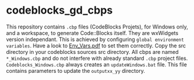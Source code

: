 # codeblocks_gd_cbps
This repository contains `.cbp` files (CodeBlocks Projets), for Windows only, and a workspace, to generate Code::Blocks itself.
They are wxWidgets version independant.
This is achieved by configuring `global environment variables`.
Have a look to [Env_Vars.pdf](Env_Vars.pdf) to set them correctly.
Copy the src directory in your codeblocks sources src directory.
All cbps are named `*_Windows.cbp` and do not interfere with already standard `.cbp` project files.
`Codeblocks_Windows.cbp` always creates an `updateWindows.bat` file. This file contains parameters to update the `outputxx_yy` directory.
